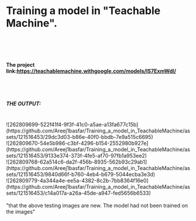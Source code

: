 # Training a model in "Teachable Machine".<br><br><br>
#### The project link:https://teachablemachine.withgoogle.com/models/lS7ExmWdl/
<br><br>
##### THE OUTPUT:
<br>
![262809699-522f41f4-9f3f-41c0-a5ae-a13fa677c15b](https://github.com/Areej1basfar/Training_a_model_in_TeachableMachine/assets/121516453/29dc3d03-b86e-40f0-bbdb-7e9a515c6695)

<br>
![262809670-54e5b986-c3bf-4296-b154-2552980b927e](https://github.com/Areej1basfar/Training_a_model_in_TeachableMachine/assets/121516453/9133e374-373f-4fe5-af70-97fb1a953ee2)
<br>
![262809768-62a514c6-da2f-456b-8935-562b93c29ab1](https://github.com/Areej1basfar/Training_a_model_in_TeachableMachine/assets/121516453/9840d66f-b760-4eb4-b679-5044ecba3e3d)
<br>
![262809779-4a344a4e-ee5a-4382-8c2b-7bb8364f16e0](https://github.com/Areej1basfar/Training_a_model_in_TeachableMachine/assets/121516453/c14a017a-a26a-45de-a947-fed5656b6533)
<br><br>
"that the above testing images are new. The model had not been trained on the images"
